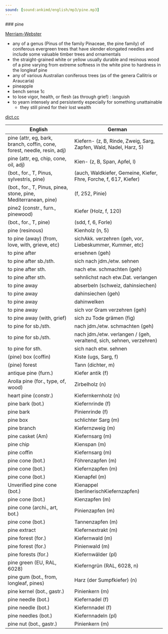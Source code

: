 ```yaml
---
sound: [sound:ankimd/english/mp3/pine.mp3]
---
```


\### pine

[Merriam-Webster](https://www.merriam-webster.com/dictionary/pine)

- any of a genus (Pinus of the family Pinaceae, the pine family) of coniferous evergreen trees that have slender elongated needles and include some valuable timber trees and ornamentals
- the straight-grained white or yellow usually durable and resinous wood of a pine varying from extreme softness in the white pine to hardness in the longleaf pine
- any of various Australian coniferous trees (as of the genera Callitris or Araucaria)
- pineapple
- bench sense 1c
- to lose vigor, health, or flesh (as through grief) : languish
- to yearn intensely and persistently especially for something unattainable
    - they still pined for their lost wealth

[dict.cc](https://www.dict.cc/pine)

| English        | German       |
| -------------- | ------------ |
| pine (attr, eg, bark, branch, coffin, cone, forest, needle, resin, adj) | Kiefern- (z, B, Rinde, Zweig, Sarg, Zapfen, Wald, Nadel, Harz, 5) |
| pine (attr, eg, chip, cone, oil, adj) | Kien- (z, B, Span, Apfel, l) |
|  (bot., for., T, Pinus, sylvestris, pine) |  (auch, Waldkiefer, Gemeine, Kiefer, Fhre, Forche, f, 617, Kiefer) |
|  (bot., for., T, Pinus, pinea, stone, pine, Mediterranean, pine) |  (f, 252, Pinie) |
| pine2 (constr., furn., pinewood) | Kiefer (Holz, f, 120) |
|  (bot., for., T, pine) |  (sdd, f, 6, Forle) |
| pine (resinous) | Kienholz (n, 5) |
| to pine (away) (from, love, with, grieve, etc) | sichAkk. verzehren (geh, vor, Liebeskummer, Kummer, etc) |
| to pine after | ersehnen (geh) |
| to pine after sb./sth. | sich nach jdm./etw. sehnen |
| to pine after sth. | nach etw. schmachten (geh) |
| to pine after sth. | sehnlichst nach etw.Dat. verlangen |
| to pine away | abserbeln (schweiz, dahinsiechen) |
| to pine away | dahinsiechen (geh) |
| to pine away | dahinwelken |
| to pine away | sich vor Gram verzehren (geh) |
| to pine away (with, grief) | sich zu Tode grämen (fig) |
| to pine for sb./sth. | nach jdm./etw. schmachten (geh) |
| to pine for sb./sth. | nach jdm./etw. verlangen / (geh, veraltend, sich, sehnen, verzehren) |
| to pine for sth. | sich nach etw. sehnen |
| (pine) box (coffin) | Kiste (ugs, Sarg, f) |
| (pine) forest | Tann (dichter, m) |
| antique pine (furn.) | Kiefer antik (f) |
| Arolla pine (for., type, of, wood) | Zirbelholz (n) |
| heart pine (constr.) | Kiefernkernholz (n) |
| pine bark (bot.) | Kiefernrinde (f) |
| pine bark | Pinienrinde (f) |
| pine box | schlichter Sarg (m) |
| pine branch | Kiefernzweig (m) |
| pine casket (Am) | Kiefernsarg (m) |
| pine chip | Kienspan (m) |
| pine coffin | Kiefernsarg (m) |
| pine cone (bot.) | Föhrenzapfen (m) |
| pine cone (bot.) | Kiefernzapfen (m) |
| pine cone (bot.) | Kienapfel (m) |
| Unverified pine cone (bot.) | Kienappel (berlinerischKiefernzapfen) |
| pine cone (bot.) | Kienzapfen (m) |
| pine cone (archi., art, bot.) | Pinienzapfen (m) |
| pine cone (bot.) | Tannenzapfen (m) |
| pine extract | Kiefernextrakt (m) |
| pine forest (for.) | Kiefernwald (m) |
| pine forest (for.) | Pinienwald (m) |
| pine forests (for.) | Kiefernwälder (pl) |
| pine green (EU, RAL, 6028) | Kieferngrün (RAL, 6028, n) |
| pine gum (bot., from, longleaf, pines) | Harz (der Sumpfkiefer) (n) |
| pine kernel (bot., gastr.) | Pinienkern (m) |
| pine needle (bot.) | Kiefernadel (f) |
| pine needle (bot.) | Kiefernnadel (f) |
| pine needles (bot.) | Kiefernnadeln (pl) |
| pine nut (bot., gastr.) | Pinienkern (m) |
